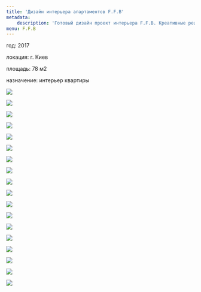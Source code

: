 ```yaml
---
title: 'Дизайн интерьера апартаментов F.F.B'
metadata:
    description: 'Готовый дизайн проект интерьера F.F.B. Креативные решения пространства апартаментов для комфортного жилья. Индивидуальный подход к каждому клиенту.'
menu: F.F.B
---
```


<div class="project-description">
<p>год: 2017</p>
<p>локация: г. Киев</p>
<p>площадь: 78 м2</p>
<p>назначение: интерьер квартиры</p>
</div>

<div class="clearfix"></div>
<div id="project-images" class="owl-carousel owl-theme" markdown="1">

![](FFB_01_01.jpg)

![](FFB_01_02.jpg)

![](FFB_01_03.jpg)

![](FFB_01_04.jpg)

![](FFB_01_05.jpg)

![](FFB_01_06.jpg)

![](FFB_01_07.jpg)

![](FFB_01_08.jpg)

![](FFB_01_09.jpg)

![](FFB_02_01.jpg)

![](FFB_02_02.jpg)

![](FFB_02_03.jpg)

![](FFB_03_01.jpg)

![](FFB_03_02.jpg)

![](FFB_03_03.jpg)

![](FFB_04_01.jpg)

![](FFB_04_02.jpg)

![](FFB_plan.jpg)

</div>